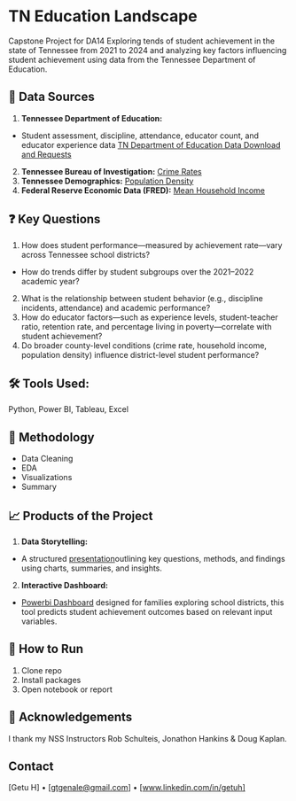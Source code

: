 # **TN Education Landscape**

Capstone Project for DA14
Exploring tends of student achievement in the state of Tennessee from 2021 to 2024 and analyzing key factors influencing student achievement using data from the Tennessee Department of Education.


## 📂 **Data Sources**
1)  **Tennessee Department of Education:** 
- Student assessment, discipline, attendance, educator count, and educator experience data
[TN Department of Education Data Download and Requests](https://www.tn.gov/education/districts/federal-programs-and-oversight/data/data-downloads.html)
2)  **Tennessee Bureau of Investigation:**
[Crime Rates](https://crimeinsight.tbi.tn.gov/public/View/dispview.aspx?ReportId=20)
3)  **Tennessee Demographics:**
[Population Density](https://www.tennessee-demographics.com/counties_by_population)
4)  **Federal Reserve Economic Data (FRED):**
[Mean Household Income](https://fred.stlouisfed.org/release/tables?eid=268584&rid=175)

## ❓ **Key Questions**
1)  How does student performance—measured by achievement rate—vary across Tennessee school districts?
- How do trends differ by student subgroups over the 2021–2022 academic year?
2)  What is the relationship between student behavior (e.g., discipline incidents, attendance) and academic performance?
4)  How do educator factors—such as experience levels, student-teacher ratio, retention rate, and percentage living in poverty—correlate with student achievement?
5)  Do broader county-level conditions (crime rate, household income, population density) influence district-level student performance?

## 🛠️ **Tools Used:** 
Python,  Power BI, Tableau, Excel

## 🧪 Methodology
- Data Cleaning
- EDA
- Visualizations
- Summary

## 📈 **Products of the Project**

1)  **Data Storytelling:**
- A structured [presentation](https://docs.google.com/presentation/d/1sYn36zHHWwIDopw9O87XpErx7Li2OF9CS5_AHct3pDY/edit?slide=id.g36a3427fde5_0_0#slide=id.g36a3427fde5_0_0)outlining key questions, methods, and findings using charts, summaries, and insights.

2)  **Interactive Dashboard:**
- [Powerbi Dashboard](https://app.powerbi.com/view?r=eyJrIjoiYzc1ZTYwZWMtMTQyNC00MjVjLWIzZjUtMjAwYjA3NmNlZTg1IiwidCI6IjEwMWRhNTg3LTE4NDMtNGY1Mi04YjhhLTE3YjA2OWM2NmQzMyIsImMiOjJ9) designed for families exploring school districts, this tool predicts student achievement outcomes based on relevant input variables.



## 🚀 How to Run
1. Clone repo  
2. Install packages  
3. Open notebook or report

## 🙏 Acknowledgements
I thank my  NSS Instructors Rob Schulteis, Jonathon Hankins &  Doug Kaplan.

## Contact
[Getu H] • [gtgenale@gmail.com] • [www.linkedin.com/in/getuh]
